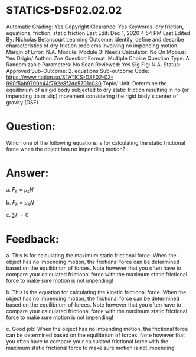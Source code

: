 # STATICS-DSF02.02.02

Automatic Grading: Yes
Copyright Clearance: Yes
Keywords: dry friction, equations, friction, static friction
Last Edit: Dec 1, 2020 4:54 PM
Last Edited By: Nicholas Betancourt
Learning Outcome: identify, define and describe characteristics of dry friction problems involving no impending motion
Margin of Error: N.A.
Module: Module 3:
Needs Calculator: No
On Mobius: Yes
Origin/ Author: Zoe
Question Format: Multiple Choice
Question Type: A
Randomizable Parameters: No
Sean Reviewed: Yes
Sig Fig: N.A.
Status: Approved
Sub-Outcome: 2. equations
Sub-outcome Code: https://www.notion.so/STATICS-DSF02-02-990f5ab9799c44f792e8f2dc5791c030
Topic/ Unit: Determine the equilibrium of a rigid body subjected to dry static friction resulting in no (or impending tip or slip) movement considering the rigid body's center of gravity (DSF)

# Question:

Which one of the following equations is for calculating the static frictional force when the object has no impending motion?

# Answer:

a. $F_s=\mu_sN$

b. $F_k=\mu_kN$

c. $\sum F=0$

# Feedback:

a. This is for calculating the maximum static frictional force. When the object has no impending motion, the frictional force can be determined based on the equilibrium of forces.  Note however that you often have to compare your calculated frictional force with the maximum static frictional force to make sure motion is not impending!

b. This is the equation for calculating the kinetic frictional force. When the object has no impending motion, the frictional force can be determined based on the equilibrium of forces.  Note however that you often have to compare your calculated frictional force with the maximum static frictional force to make sure motion is not impending!

c. Good job!  When the object has no impending motion, the frictional force can be determined based on the equilibrium of forces.  Note however that you often have to compare your calculated frictional force with the maximum static frictional force to make sure motion is not impending!